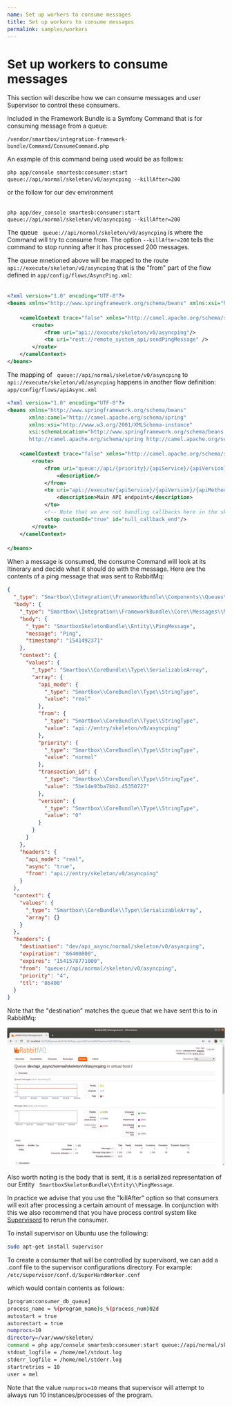 ```yaml
---
name: Set up workers to consume messages
title: Set up workers to consume messages
permalink: samples/workers
---
```


# Set up workers to consume messages

This section will describe how we can consume messages and user Supervisor to control these consumers. 

Included in the Framework Bundle is a Symfony Command that is for consuming message from a queue:

``` 
/vendor/smartbox/integration-framework-bundle/Command/ConsumeCommand.php
```

An example of this command being used would be as follows: 

```
php app/console smartesb:consumer:start queue://api/normal/skeleton/v0/asyncping --killAfter=200

```
or the follow for our dev environment

```

php app/dev_console smartesb:consumer:start queue://api/normal/skeleton/v0/asyncping --killAfter=200

```


The queue ``` queue://api/normal/skeleton/v0/asyncping``` is where the Command will try to consume from. 
The option ``` --killAfter=200 ``` tells the command to stop running after it has processed 200 messages. 

The queue mnetioned above will be mapped to the route ``` api://execute/skeleton/v0/asyncping``` that is the "from" part of the flow defined in ```app/config/flows/AsyncPing.xml```:

```xml

<?xml version="1.0" encoding="UTF-8"?>
<beans xmlns="http://www.springframework.org/schema/beans" xmlns:xsi="http://www.w3.org/2001/XMLSchema-instance" xmlns:camel="http://camel.apache.org/schema/spring" xsi:schemaLocation="http://www.springframework.org/schema/beans http://www.springframework.org/schema/beans/spring-beans.xsd http://camel.apache.org/schema/spring http://camel.apache.org/schema/spring/camel-spring.xsd">

    <camelContext trace="false" xmlns="http://camel.apache.org/schema/spring">
        <route>
            <from uri="api://execute/skeleton/v0/asyncping"/>
            <to uri="rest://remote_system_api/sendPingMessage" />
        </route>
    </camelContext>
</beans>
``` 


The mapping of ``` queue://api/normal/skeleton/v0/asyncping``` to ``` api://execute/skeleton/v0/asyncping``` happens in another flow definition: ``` app/config/flows/apiAsync.xml```

```xml
<?xml version="1.0" encoding="UTF-8"?>
<beans xmlns="http://www.springframework.org/schema/beans"
       xmlns:camel="http://camel.apache.org/schema/spring"
       xmlns:xsi="http://www.w3.org/2001/XMLSchema-instance"
       xsi:schemaLocation="http://www.springframework.org/schema/beans http://www.springframework.org/schema/beans/spring-beans-3.0.xsd
       http://camel.apache.org/schema/spring http://camel.apache.org/schema/spring/camel-spring.xsd">

    <camelContext trace="false" xmlns="http://camel.apache.org/schema/spring">
        <route>
            <from uri="queue://api/{priority}/{apiService}/{apiVersion}/{apiMethod}" customId="true" id="read_api_queue">
                <description/>
            </from>
            <to uri="api://execute/{apiService}/{apiVersion}/{apiMethod}" customId="true" id="execute_api_method_async">
                <description>Main API endpoint</description>
            </to>
            <!-- Note that we are not handling callbacks here in the skeleton bundle. -->
            <stop customId="true" id="null_callback_end"/>
        </route>
    </camelContext>

</beans>
```

When a message is consumed, the consume Command will look at its Itinerary and decide what it should do with the message. 
Here are the contents of a ping message that was sent to RabbitMq:

```json
{
  "_type": "Smartbox\\Integration\\FrameworkBundle\\Components\\Queues\\QueueMessage",
  "body": {
    "_type": "Smartbox\\Integration\\FrameworkBundle\\Core\\Messages\\Message",
    "body": {
      "_type": "SmartboxSkeletonBundle\\Entity\\PingMessage",
      "message": "Ping",
      "timestamp": "1541492371"
    },
    "context": {
      "values": {
        "_type": "Smartbox\\CoreBundle\\Type\\SerializableArray",
        "array": {
          "api_mode": {
            "_type": "Smartbox\\CoreBundle\\Type\\StringType",
            "value": "real"
          },
          "from": {
            "_type": "Smartbox\\CoreBundle\\Type\\StringType",
            "value": "api://entry/skeleton/v0/asyncping"
          },
          "priority": {
            "_type": "Smartbox\\CoreBundle\\Type\\StringType",
            "value": "normal"
          },
          "transaction_id": {
            "_type": "Smartbox\\CoreBundle\\Type\\StringType",
            "value": "5be14e93ba7bb2.45350727"
          },
          "version": {
            "_type": "Smartbox\\CoreBundle\\Type\\StringType",
            "value": "0"
          }
        }
      }
    },
    "headers": {
      "api_mode": "real",
      "async": "true",
      "from": "api://entry/skeleton/v0/asyncping"
    }
  },
  "context": {
    "values": {
      "_type": "Smartbox\\CoreBundle\\Type\\SerializableArray",
      "array": {}
    }
  },
  "headers": {
    "destination": "dev/api_async/normal/skeleton/v0/asyncping",
    "expiration": "86400000",
    "expires": "1541578771000",
    "from": "queue://api/normal/skeleton/v0/asyncping",
    "priority": "4",
    "ttl": "86400"
  }
}
```
Note that the "destination" matches the queue that we have sent this to in RabbitMq:

![Image of RabbitMq](images/RabbitMq.png)


Also worth noting is the body that is sent, it is a serialized representation of our Entity ``` SmartboxSkeletonBundle\\Entity\\PingMessage```.


In practice we advise that you use the "killAfter" option so that consumers will exit after processing a certain amount of message. 
In conjunction with this we also recommend that you have process control system like [Supervisord](http://supervisord.org/) to rerun the consumer.

To install supervisor on Ubuntu use the following: 
```bash
sudo apt-get install supervisor
```

To create a consumer that will be controlled by supervisord, we can add a .conf file to the supervisor configurations directory. For example:
 ``` /etc/supervisor/conf.d/SuperHardWorker.conf```

 which would contain contents as follows:

 ```bash
[program:consumer_db_queue]
process_name = %(program_name)s_%(process_num)02d
autostart = true
autorestart = true
numprocs=10
directory=/var/www/skeleton/
command = php app/console smartesb:consumer:start queue://api/normal/skeleton/v0/asyncping --killAfter=200
stdout_logfile = /home/mel/stdout.log
stderr_logfile = /home/mel/stderr.log
startretries = 10
user = mel
 ```
Note that the value ```numprocs=10``` means that supervisor will attempt to always run 10 instances/processes of the program.
